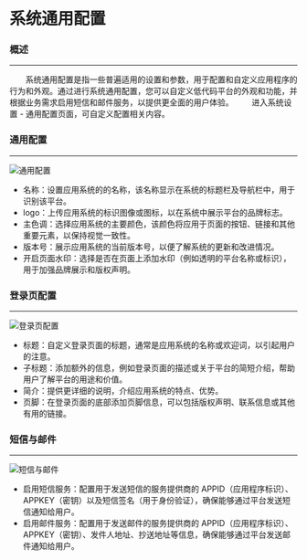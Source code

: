 # 系统通用配置
### 概述
---------------
&emsp;&emsp;系统通用配置是指一些普遍适用的设置和参数，用于配置和自定义应用程序的行为和外观。通过进行系统通用配置，您可以自定义低代码平台的外观和功能，并根据业务需求启用短信和邮件服务，以提供更全面的用户体验。
&emsp;&emsp;进入系统设置 - 通用配置页面，可自定义配置相关内容。

### 通用配置
---------------
![通用配置](https://mldocs.ks3-cn-beijing.ksyuncs.com/%E9%80%9A%E7%94%A8%E9%85%8D%E7%BD%AE/%E9%80%9A%E7%94%A8%E9%85%8D%E7%BD%AE.png)

* 名称：设置应用系统的的名称，该名称显示在系统的标题栏及导航栏中，用于识别该平台。  
* logo：上传应用系统的标识图像或图标，以在系统中展示平台的品牌标志。  
* 主色调：选择应用系统的主要颜色，该颜色将应用于页面的按钮、链接和其他重要元素，以保持视觉一致性。  
* 版本号：展示应用系统的当前版本号，以便了解系统的更新和改进情况。  
* 开启页面水印：选择是否在页面上添加水印（例如透明的平台名称或标识），用于加强品牌展示和版权声明。  

### 登录页配置
---------------
![登录页配置](https://mldocs.ks3-cn-beijing.ksyuncs.com/%E9%80%9A%E7%94%A8%E9%85%8D%E7%BD%AE/%E7%99%BB%E5%BD%95%E9%A1%B5%E9%85%8D%E7%BD%AE.png)

* 标题：自定义登录页面的标题，通常是应用系统的名称或欢迎词，以引起用户的注意。  
* 子标题：添加额外的信息，例如登录页面的描述或关于平台的简短介绍，帮助用户了解平台的用途和价值。  
* 简介：提供更详细的说明，介绍应用系统的特点、优势。  
* 页脚：在登录页面的底部添加页脚信息，可以包括版权声明、联系信息或其他有用的链接。  

### 短信与邮件
---------------
![短信与邮件](https://mldocs.ks3-cn-beijing.ksyuncs.com/%E9%80%9A%E7%94%A8%E9%85%8D%E7%BD%AE/%E7%9F%AD%E4%BF%A1%E4%B8%8E%E9%82%AE%E4%BB%B6.png)

* 启用短信服务：配置用于发送短信的服务提供商的 APPID（应用程序标识）、APPKEY（密钥）以及短信签名（用于身份验证），确保能够通过平台发送短信通知给用户。  
* 启用邮件服务：配置用于发送邮件的服务提供商的 APPID（应用程序标识）、APPKEY（密钥）、发件人地址、抄送地址等信息，确保能够通过平台发送邮件通知给用户。  